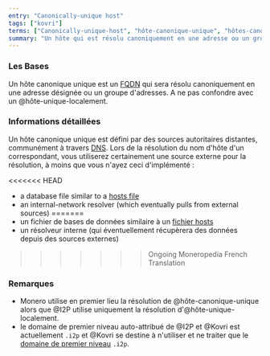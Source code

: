 ```yaml
---
entry: "Canonically-unique host"
tags: ["kovri"]
terms: ["Canonically-unique-host", "hôte-canonique-unique", "hôtes-canoniques-uniques"]
summary: "Un hôte qui est résolu canoniquement en une adresse ou un groupe d'adresses."
---
```


### Les Bases

Un hôte canonique unique est un [FQDN](https://en.wikipedia.org/wiki/FQDN) qui sera résolu canoniquement en une adresse désignée ou un groupe d'adresses. A ne pas confondre avec un @hôte-unique-localement.

### Informations détaillées

Un hôte canonique unique est défini par des sources autoritaires distantes, communément à travers [DNS](https://fr.wikipedia.org/wiki/Domain_Name_System). Lors de la résolution du nom d'hôte d'un correspondant, vous utiliserez certainement une source externe pour la résolution, à moins que vous n'ayez ceci d'implémenté :

<<<<<<< HEAD
- a database file similar to a [hosts file](https://en.wikipedia.org/wiki/Hosts_(file))
- an internal-network resolver (which eventually pulls from external sources)
=======
- un fichier de bases de données similaire à un [fichier hosts](https://en.wikipedia.org/wiki/etc/hosts)
- un résolveur interne (qui éventuellement récupèrera des données depuis des sources externes)
>>>>>>> Ongoing Moneropedia French Translation

### Remarques

- Monero utilise en premier lieu la résolution de @hôte-canonique-unique alors que @I2P utilise uniquement la résolution d'@hôte-unique-localement.
- le domaine de premier niveau auto-attribué de @I2P et @Kovri est actuellement `.i2p` et @Kovri se destine à n'utiliser et ne traiter que le [domaine de premier niveau](https://fr.wikipedia.org/wiki/Top_level_domain) `.i2p`.
